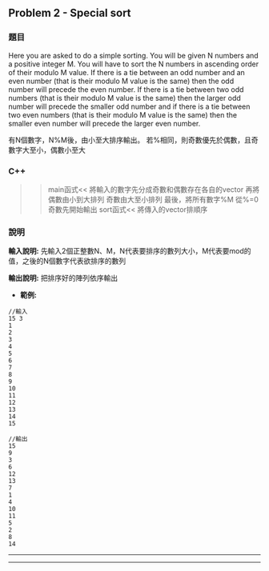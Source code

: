 ## Problem 2 - Special sort
### 題目
Here you are asked to do a simple sorting. You will be given N numbers and a positive integer M. You will have to sort the N numbers in ascending order of their modulo M value. If there is a tie between an odd number and an even number (that is their modulo M value is the same) then the odd number will precede the even number. If there is a tie between two odd numbers (that is their modulo M value is the same) then the larger odd number will precede the smaller odd number and if there is a tie between two even numbers (that is their modulo M value is the same) then the smaller even number will precede the larger even number.


有N個數字，N%M後，由小至大排序輸出。
若%相同，則奇數優先於偶數，且奇數字大至小，偶數小至大

### C++
>>main函式<<
將輸入的數字先分成奇數和偶數存在各自的vector
再將偶數由小到大排列
奇數由大至小排列
最後，將所有數字%M 從%=0奇數先開始輸出
>>sort函式<<
將傳入的vector排順序

### 說明
**輸入說明:**
先輸入2個正整數N、M，N代表要排序的數列大小，M代表要mod的值，之後的N個數字代表欲排序的數列


**輸出說明:**
把排序好的陣列依序輸出

- **範例:**
```javascript=
//輸入
15 3
1
2
3
4
5
6
7
8
9
10
11
12
13
14
15

//輸出
15
9
3
6
12
13
7
1
4
10
11
5
2
8
14
```
---
---
